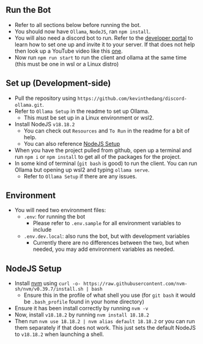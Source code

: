 <!-- 
    Author: Kevin Dang 
    Date: 1-30-2024    
-->
## Run the Bot
* Refer to all sections below before running the bot.
* You should now have `Ollama`, `NodeJS`, ran `npm install`.
* You will also need a discord bot to run. Refer to the [developer portal](https://discord.com/developers/) to learn how to set one up and invite it to your server. If that does not help then look up a YouTube video like this [one](https://www.youtube.com/watch?v=KZ3tIGHU314&ab_channel=UnderCtrl).
* Now run `npm run start` to run the client and ollama at the same time (this must be one in wsl or a Linux distro)


## Set up (Development-side)
* Pull the repository using `https://github.com/kevinthedang/discord-ollama.git`.
* Refer to `Ollama Setup` in the readme to set up Ollama.
  * This must be set up in a Linux environment or wsl2.
* Install NodeJS `v18.18.2`
  * You can check out `Resources` and `To Run` in the readme for a bit of help.
  * You can also reference [NodeJS Setup](#nodejs-setup)
* When you have the project pulled from github, open up a terminal and run `npm i` or `npm install` to get all of the packages for the project.
* In some kind of terminal (`git bash` is good) to run the client. You can run Ollama but opening up wsl2 and typing `ollama serve`.
  * Refer to `Ollama Setup` if there are any issues.

## Environment
* You will need two environment files:
  * `.env`: for running the bot
    * Please refer to `.env.sample` for all environment variables to include
  * `.env.dev.local`: also runs the bot, but with development variables
    * Currently there are no differences between the two, but when needed, you may add environment variables as needed.

## NodeJS Setup
* Install [nvm](https://github.com/nvm-sh/nvm?tab=readme-ov-file#installing-and-updating) using `curl -o- https://raw.githubusercontent.com/nvm-sh/nvm/v0.39.7/install.sh | bash`
  * Ensure this in the profile of what shell you use (for `git bash` it would be `.bash_profile` found in your home directory)
* Ensure it has been install correctly by running `nvm -v`
* Now, install `v18.18.2` by running `nvm install 18.18.2`
* Then run `nvm use 18.18.2 | nvm alias default 18.18.2` or you can run them separately if that does not work. This just sets the default NodeJS to `v18.18.2` when launching a shell.
